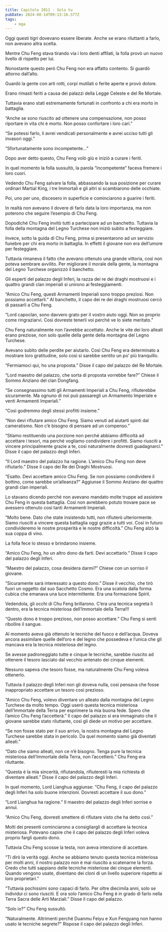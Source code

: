 ```yaml
---
title: Capitolo 2011 - Solo tu
pubDate: 2024-08-14T09:13:16.577Z
tags:
    - mga
---
```





Oggi questi tigri dovevano essere liberate. Anche se erano riluttanti a farlo, non avevano altra scelta.


Mentre Chu Feng stava tirando via i loro denti affilati, la folla provò un nuovo livello di rispetto per lui.

Nonostante questo però Chu Feng non era affatto contento. Si guardò attorno dall’alto.


Guardò la gente con arti rotti, corpi mutilati o ferite aperte e provò dolore.


Erano rimasti feriti a causa dei palazzi della Legge Celeste e del Re Mortale.


Tuttavia erano stati estremamente fortunati in confronto a chi era morto in battaglia.


“Anche se sono riuscito ad ottenere una compensazione, non posso riportare in vita chi è morto. Non posso confortare i loro cari.”


“Se potessi farlo, li avrei vendicati personalmente e avrei ucciso tutti gli invasori oggi.”

“Sfortunatamente sono incompetente…”


Dopo aver detto questo, Chu Feng volò giù e iniziò a curare i feriti.


In quel momento la folla sussultò, la parola “incompetente” faceva fremere i loro cuori.


Vedendo Chu Feng salvare la folla, abbassando la sua posizione per curare ordinari Martial King, i tre Immortali e gli altri si scambiarono delle occhiate.


Poi, uno per uno, discesero in superficie e cominciarono a guarire i feriti.


In realtà non avevano il dovere di farlo data la loro importanza, ma non poterono che seguire l’esempio di Chu Feng.

Dopodiché Chu Feng invitò tutti a partecipare ad un banchetto. Tuttavia la folla della montagna del Legno Turchese non iniziò subito a festeggiare.


Invece, sotto la guida di Chu Feng, prima si presentarono ad un servizio funebre per chi era morto in battaglia. In effetti il giovane non era dell’umore per festeggiare.


Tuttavia rimaneva il fatto che avevano ottenuto una grande vittoria, così non poteva sembrare avvilito. Per migliorare il morale della gente, la montagna del Legno Turchese organizzò il banchetto.


Gli esperti del palazzo degli Inferi, la razza dei re dei draghi mostruosi e i quattro grandi clan imperiali si unirono ai festeggiamenti.

“Amico Chu Feng, questi Armamenti Imperiali sono troppo preziosi. Non possiamo accettarli.” Al banchetto, il capo dei re dei draghi mostruosi cercò di passarli a Chu Feng.

“Lord capoclan, sono davvero grato per il vostro aiuto oggi. Non so proprio come ringraziarvi. Così dovreste tenerli voi perché ve lo siete meritato.”


Chu Feng naturalmente non l’avrebbe accettato. Anche le vite dei loro alleati erano preziose, non solo quelle della gente della montagna del Legno Turchese.


Avevano subìto delle perdite per aiutarlo. Così Chu Feng era determinato a mostrare loro gratitudine, solo così si sarebbe sentito un po’ più tranquillo.


“Fermiamoci qui, ho una proposta.” Disse il capo del palazzo del Re Mortale.

“Lord maestro del palazzo, che sorta di proposta vorrebbe fare?” Chiese il Sommo Anziano del clan Dongfang.


“Se consegnassimo tutti gli Armamenti Imperiali a Chu Feng, rifiuterebbe sicuramente. Ma ognuno di noi può passaregli un Armamento Imperiale e venti Armamenti Imperiali.”


“Così godremmo degli stessi profitti insieme.”


“Non devi rifiutare amico Chu Feng. Siamo venuti ad aiutarti spinti dal cameratismo. Non c’è bisogno di pensare ad un compenso.”


“Stiamo restituendo una porzione non perché abbiamo difficoltà ad accettare i tesori, ma perché vogliamo condividere i profitti. Siamo riusciti a vincere principalmente grazie a te, così naturalmente dovresti guadagnarci.” Disse il capo del palazzo degli Inferi.

“Il Lord maestro del palazzo ha ragione. L’amico Chu Feng non deve rifiutarlo.” Disse il capo dei Re dei Draghi Mostruosi.


“Esatto. Devi accettare amico Chu Feng. Se non possiamo condividere il bottino, come sarebbe un’alleanza?” Aggiunse il Sommo Anziano dei quattro grandi clan imperiali.


Lo stavano dicendo perché non avevano mandato molte truppe ad assistere Chu Feng in questa battaglia. Così non avrebbero potuto trovare pace se avessero ottenuto così tanti Armamenti Imperiali.


“Molto bene. Dato che state insistendo tutti, non rifiuterò ulteriormente. Siamo riusciti a vincere questa battaglia oggi grazie a tutti voi. Così in futuro condivideremo le nostre prosperità e le nostre difficoltà.” Chu Feng alzò la sua coppa di vino.


La folla fece lo stesso e brindarono insieme.


“Amico Chu Feng, ho un altro dono da farti. Devi accettarlo.” Disse il capo del palazzo degli Inferi.


“Maestro del palazzo, cosa desidera darmi?” Chiese con un sorriso il giovane.


“Sicuramente sarà interessato a questo dono.” Disse il vecchio, che tirò fuori un oggetto dal suo Sacchetto Cosmo. Era una scatola dalla forma cubica che emanava una luce intermittente. Era una formazione Spirit.


Vedendola, gli occhi di Chu Feng brillarono. C’era una tecnica segreta lì dentro, era la tecnica misteriosa dell’Immortale della Terra!!!


“Questo dono è troppo prezioso, non posso accettare.” Chu Feng si sentì ribollire il sangue.


Al momento aveva già ottenuto le tecniche del fuoco e dell’acqua. Doveva ancora assimilare quelle dell’oro e del legno che possedeva e l’unica che gli mancava era la tecnica misteriosa del legno.


Se avesse padroneggiato tutte e cinque le tecniche, sarebbe riuscito ad ottenere il tesoro lasciato dal vecchio antenato dei cinque elementi.


Nessuno sapeva che tesoro fosse, ma naturalmente Chu Feng voleva ottenerlo.


Tuttavia il palazzo degli Inferi non gli doveva nulla, così pensava che fosse inappropriato accettare un tesoro così prezioso.

“Amico Chu Feng, volevo diventare un alleato dalla montagna del Legno Turchese da molto tempo. Oggi userò questa tecnica misteriosa dell’Immortale della Terra per esprimere la mia buona fede. Spero che l’amico Chu Feng l’accetterà.” Il capo del palazzo si era immaginato che il giovane sarebbe stato riluttante, così gli diede un motivo per accettare.

“Se non fosse stato per il suo arrivo, la nostra montagna del Legno Turchese sarebbe stata in pericolo. Da quel momento siamo già diventati alleati.”


“Dato che siamo alleati, non ce n’è bisogno. Tenga pure la tecnica misteriosa dell’Immortale della Terra, non l’accetterò.” Chu Feng era riluttante.

“Questa è la mia sincerità, rifiutandola, rifiuteresti la mia richiesta di diventare alleati.” Disse il capo del palazzo degli Inferi.


In quel momento, Lord Lianghua aggiunse: “Chu Feng, il capo del palazzo degli Inferi ha solo buone intenzioni. Dovresti accettare il suo dono.”


“Lord Lianghua ha ragione.” Il maestro del palazzo degli Inferi sorrise e annuì.


“Amico Chu Feng, dovresti smettere di rifiutare visto che ha detto così.”


Molti dei presenti cominciarono a consigliargli di accettare la tecnica misteriosa. Potevano capire che il capo del palazzo degli Inferi voleva proprio fargli questo dono.


Tuttavia Chu Feng scosse la testa, non aveva intenzione di accettare.

“Ti dirò la verità oggi. Anche se abbiamo tenuto questa tecnica misteriosa per molti anni, il nostro palazzo non è mai riuscito a scatenarne la forza. Credo che tutti sappiano delle tecniche misteriose dei cinque elementi. Quando vengono usate, diventano dei cloni di un livello superiore rispetto ai loro proprietari.”


“Tuttavia pochissimi sono capaci di farlo. Per oltre diecimila anni, solo se individui ci sono riusciti. E ora solo l’amico Chu Feng è in grado di farlo nella Terra Sacra delle Arti Marziali.” Disse il capo del palazzo.


“Solo io?” Chu Feng sussultò.


“Naturalmente. Altrimenti perché Duanmu Feiyu e Xun Fengyang non hanno usato le tecniche segrete?” Rispose il capo del palazzo degli Inferi.

